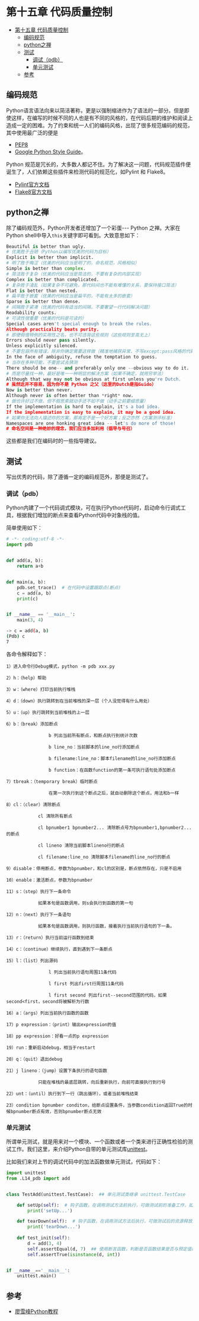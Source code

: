 # 第十五章 代码质量控制

<!-- TOC -->

- [第十五章 代码质量控制](#第十五章-代码质量控制)
  - [编码规范](#编码规范)
  - [python之禅](#python之禅)
  - [测试](#测试)
    - [调试（pdb）](#调试pdb)
    - [单元测试](#单元测试)
  - [参考](#参考)

<!-- /TOC -->


## 编码规范

Python语言语法向来以简洁著称，更是以强制缩进作为了语法的一部分。但是即使这样，在编写的时候不同的人也是有不同的风格的，在代码后期的维护和阅读上造成一定的困难。为了约束和统一人们的编码风格，出现了很多规范编码的规范，其中使用最广泛的便是 

- [PEP8](https://www.python.org/dev/peps/pep-0008/)
- [Google Python Style Guide](https://google.github.io/styleguide/pyguide.html)。

Python 规范是冗长的，大多数人都记不住。为了解决这一问题，代码规范插件便诞生了，人们依赖这些插件来检测代码的规范化，如Pylint 和 Flake8。

- [Pylint官方文档](https://www.pylint.org/)
- [Flake8官方文档](http://flake8.pycqa.org/en/latest/)

## python之禅

除了编码规范外，Python开发者还增加了一个彩蛋--- Python 之禅。大家在Python shell中导入`this`关键字即可看到。大致意思如下：

```python
Beautiful is better than ugly.
# 优美胜于丑陋（Python以编写优美的代码为目标）
Explicit is better than implicit.
# 明了胜于晦涩（优美的代码应当是明了的，命名规范，风格相似） 
Simple is better than complex.
# 简洁胜于复杂（优美的代码应当是简洁的，不要有复杂的内部实现） 
Complex is better than complicated.
# 复杂胜于凌乱（如果复杂不可避免，那代码间也不能有难懂的关系，要保持接口简洁）
Flat is better than nested.
# 扁平胜于嵌套（优美的代码应当是扁平的，不能有太多的嵌套） 
Sparse is better than dense.
# 间隔胜于紧凑（优美的代码有适当的间隔，不要奢望一行代码解决问题） 
Readability counts.
# 可读性很重要（优美的代码是可读的） 
Special cases aren't special enough to break the rules.
Although practicality beats purity.
# 即便假借特例的实用性之名，也不可违背这些规则（这些规则至高无上） 
Errors should never pass silently.
Unless explicitly silenced.
# 不要包容所有错误，除非你确定需要这样做（精准地捕获异常，不写except:pass风格的代码） 
In the face of ambiguity, refuse the temptation to guess.
# 当存在多种可能，不要尝试去猜测 
There should be one-- and preferably only one --obvious way to do it.
# 而是尽量找一种，最好是唯一一种明显的解决方案（如果不确定，就用穷举法） 
Although that way may not be obvious at first unless you're Dutch.
# 虽然这并不容易，因为你不是 Python 之父（这里的Dutch是指Guido）
Now is better than never.
Although never is often better than *right* now.
# 做也许好过不做，但不假思索就动手还不如不做（动手之前要细思量）
If the implementation is hard to explain, it's a bad idea.
If the implementation is easy to explain, it may be a good idea.
# 如果你无法向人描述你的方案，那肯定不是一个好方案；反之亦然（方案测评标准） 
Namespaces are one honking great idea -- let's do more of those!
# 命名空间是一种绝妙的理念，我们应当多加利用（倡导与号召）
```

这些都是我们在编码时的一些指导建议。


## 测试

写出优秀的代码，除了遵循一定的编码规范外，那便是测试了。

### 调试（pdb）

Python内建了一个代码调式模块，可在执行Python代码时，启动命令行调式工具，根据我们增加的断点来查看Python代码中对象栈的值。

简单使用如下：

```python
# -*- coding:utf-8 -*-
import pdb


def add(a, b):
    return a+b


def main(a, b):
    pdb.set_trace()  # 在代码中设置跟踪点(断点)
    c = add(a, b)
    print(c)


if __name__ == '__main__':
    main(3, 4)

```

```bash
-> c = add(a, b)
(Pdb) c
7
```

各命令解释如下：

```
1）进入命令行Debug模式，python -m pdb xxx.py

2）h：（help）帮助

3）w：（where）打印当前执行堆栈

4）d：（down）执行跳转到在当前堆栈的深一层（个人没觉得有什么用处）

5）u：（up）执行跳转到当前堆栈的上一层

6）b：（break）添加断点

                b 列出当前所有断点，和断点执行到统计次数

                b line_no：当前脚本的line_no行添加断点

                b filename:line_no：脚本filename的line_no行添加断点

                b function：在函数function的第一条可执行语句处添加断点

7）tbreak：（temporary break）临时断点

                在第一次执行到这个断点之后，就自动删除这个断点，用法和b一样

8）cl：（clear）清除断点

            cl 清除所有断点

            cl bpnumber1 bpnumber2... 清除断点号为bpnumber1,bpnumber2...的断点

            cl lineno 清除当前脚本lineno行的断点

            cl filename:line_no 清除脚本filename的line_no行的断点

9）disable：停用断点，参数为bpnumber，和cl的区别是，断点依然存在，只是不启用

10）enable：激活断点，参数为bpnumber

11）s：（step）执行下一条命令

            如果本句是函数调用，则s会执行到函数的第一句

12）n：（next）执行下一条语句

            如果本句是函数调用，则执行函数，接着执行当前执行语句的下一条。

13）r：（return）执行当前运行函数到结束

14）c：（continue）继续执行，直到遇到下一条断点

15）l：（list）列出源码

                l 列出当前执行语句周围11条代码

                l first 列出first行周围11条代码

                l first second 列出first--second范围的代码，如果second<first，second将被解析为行数

16）a：（args）列出当前执行函数的函数

17）p expression：（print）输出expression的值

18）pp expression：好看一点的p expression

19）run：重新启动debug，相当于restart

20）q：（quit）退出debug

21）j lineno：（jump）设置下条执行的语句函数

            只能在堆栈的最底层跳转，向后重新执行，向前可直接执行到行号

22）unt：（until）执行到下一行（跳出循环），或者当前堆栈结束

23）condition bpnumber conditon，给断点设置条件，当参数condition返回True的时候bpnumber断点有效，否则bpnumber断点无效
```

### 单元测试

所谓单元测试，就是用来对一个模块、一个函数或者一个类来进行正确性检验的测试工作。我们这里，来介绍Python自带的单元测试库[unittest](https://docs.python.org/3/library/unittest.html)。

比如我们来对上节的调试代码中的加法函数做单元测试，代码如下：

```python
import unittest
from .L14_pdb import add


class TestAdd(unittest.TestCase):  ## 单元测试类继承 unittest.TestCase

    def setUp(self):  # 钩子函数，在调用测试方法前执行，可做测试前的准备工作，如初始化数据库链接
        print('setUp...')

    def tearDown(self):  # 钩子函数，在调用测试方法后执行，可做测试后的资源释放工作，如关闭数据库链接
        print('tearDown...')
        
    def test_init(self):
        d = add(3, 4)
        self.assertEqual(d, 7)  ## 使用断言函数，判断是否函数结果是否与预定值相等
        self.assertTrue(isinstance(d, int))


if __name__=='__main__':
    unittest.main()

```

## 参考

- [廖雪峰Python教程](https://www.liaoxuefeng.com/wiki/0014316089557264a6b348958f449949df42a6d3a2e542c000/00143191629979802b566644aa84656b50cd484ec4a7838000)